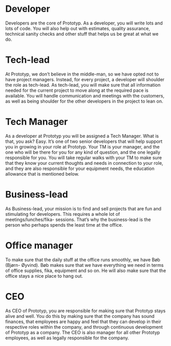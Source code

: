 # Developer
Developers are the core of Prototyp. As a developer, you will write lots and lots of code. You will also help out with estimates, quality assurance, technical sanity checks and other stuff that helps us be great at what we do.

# Tech-lead
At Prototyp, we don’t believe in the middle-man, so we have opted not to have project managers. Instead, for every project, a developer will shoulder the role as tech-lead. As tech-lead, you will make sure that all information needed for the current project to move along at the required pace is available. You will handle communication and meetings with the customers, as well as being shoulder for the other developers in the project to lean on.

# Tech Manager
As a developer at Prototyp you will be assigned a Tech Manager. What is that, you ask? Easy. It’s one of two senior developers that will help support you in growing in your role at Prototyp. Your TM is your manager, and the one who will be there for you for any kind of question, and the one legally responsible for you. You will take regular walks with your TM to make sure that they know your current thoughts and needs in connection to your role, and they are also responsible for your equipment needs, the education allowance that is mentioned below.

# Business-lead
As Business-lead, your mission is to find and sell projects that are fun and stimulating for developers. This requires a whole lot of meetings/lunches/fika-
sessions. That’s why the business-lead is the person who perhaps spends the least time at the office.

# Office manager
To make sure that the daily stuff at the office runs smoothly, we have Bøb (Bjørn- Øyvind). Bøb makes sure that we have everything we need in terms of office supplies, fika, equipment and so on. He will also make sure that the office stays a nice place to hang out.

# CEO
As CEO of Prototyp, you are responsible for making sure that Prototyp stays alive and well. You do this by making sure that the company has sound finances, that employees are happy and feel that they can develop in their respective roles within the company, and through continuous development of Prototyp as a company. The CEO is also manager for all other Prototyp employees, as well as legally responsible for the company.
